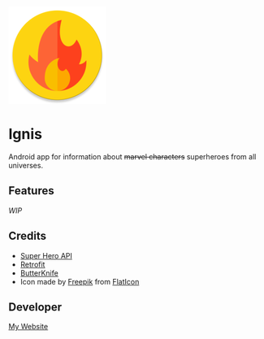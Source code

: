 ![alt text](https://github.com/KunaalKumar/Ignis/blob/master/app/src/main/res/mipmap-xxxhdpi/ic_launcher.png "Ignis")
# Ignis

Android app for information about ~~marvel characters~~ superheroes from all universes.

## Features

*WIP*

## Credits

* [Super Hero API](http://superheroapi.com/)
* [Retrofit](http://square.github.io/retrofit/)
* [ButterKnife](http://jakewharton.github.io/butterknife/)
* Icon made by [Freepik](https://www.flaticon.com/authors/freepik) from [FlatIcon](www.flaticon.com)

## Developer
[My Website](https://www.kunaalkumar.com)
